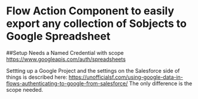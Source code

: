 # Flow Action Component to easily export any collection of Sobjects to Google Spreadsheet

##Setup
Needs a Named Credential with scope https://www.googleapis.com/auth/spreadsheets

Settting up a Google Project and the settings on the Salesforce side of things is described here: https://unofficialsf.com/using-google-data-in-flows-authenticating-to-google-from-salesforce/
The only difference is the scope needed.

